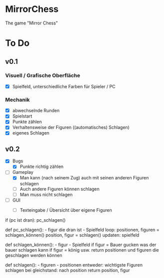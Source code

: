 # MirrorChess
The game "Mirror Chess"

# To Do

## v0.1
### Visuell / Grafische Oberfläche
- [x] Spielfeld, unterschiedliche Farben für Spieler / PC

### Mechanik
- [x] abwechselnde Runden
- [x] Spielstart
- [x] Punkte zählen
- [x] Verhaltensweise der Figuren ((automatisches) Schlagen)
- [x] eigenes Schlagen

## v0.2
- [x] Bugs
  - [x] Punkte richtig zählen
- [ ] Gameplay
  - [x] Man kann (nach seinem Zug) auch mit seinen anderen Figuren schlagen
  - [ ] Auch andere Figuren können schlagen
  - [ ] Man muss nicht schlagen
- [ ] GUI
  - [ ] Texteingabe / Übersicht über eigene Figuren




if (pc ist dran): pc_schlagen()

def pc_schlagen():
    - figur die dran ist
    - Spielfeld
    loop:
        positionen, figuren = schlagen_können()
        position, figur = schlagen()
        updaten: spielfeld

def schlagen_können():
    - figur
    - Spielfeld
    if figur = Bauer
        gucken was der bauer schlagen kann
    if figur = könig
        usw.
    return positionen und figuren die geschlagen werden können

def schlagen():
    - figuren
    - positionen
    entweder: wichtigste Figuren schlagen
    bei gleichstand: nach position
    return position, figur
